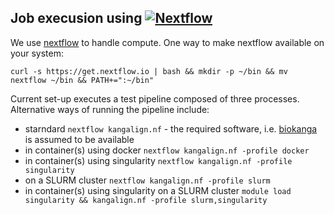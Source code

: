 Job execusion using [![Nextflow](https://www.nextflow.io/img/nextflow2014_no-bg.png)](https://www.nextflow.io/)
--------------------------------------------------------

We use [nextflow](https://www.nextflow.io/) to handle compute. One way to make nextflow available on your system: 

`curl -s https://get.nextflow.io | bash && mkdir -p ~/bin && mv nextflow ~/bin && PATH+=":~/bin"`

Current set-up executes a test pipeline composed of three processes. Alternative ways of running the pipeline include:

* starndard `nextflow kangalign.nf` - the required software, i.e. [biokanga](https://github.com/csiro-crop-informatics/biokanga) is assumed to be available 
* in container(s) using docker `nextflow kangalign.nf -profile docker`
* in container(s) using singularity `nextflow kangalign.nf -profile singularity`
* on a SLURM cluster `nextflow kangalign.nf -profile slurm`
* in container(s) using singularity on a SLURM cluster `module load singularity && kangalign.nf -profile slurm,singularity`


